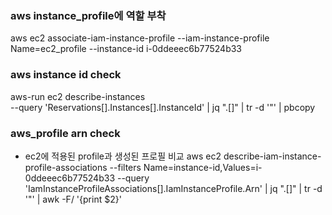 ### aws instance_profile에 역할 부착

aws ec2 associate-iam-instance-profile --iam-instance-profile Name=ec2_profile --instance-id i-0ddeeec6b77524b33

### aws instance id check

aws-run ec2 describe-instances \
--query 'Reservations[].Instances[].InstanceId' | jq ".[]" | tr -d '"' | pbcopy

### aws_profile arn check

- ec2에 적용된 profile과 생성된 프로필 비교
  aws ec2 describe-iam-instance-profile-associations --filters Name=instance-id,Values=i-0ddeeec6b77524b33 --query 'IamInstanceProfileAssociations[].IamInstanceProfile.Arn' | jq ".[]" | tr -d '"' | awk -F/ '{print $2}'
